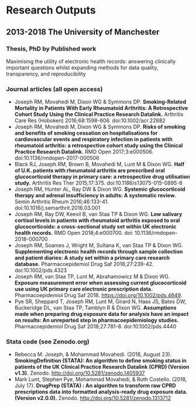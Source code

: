 # Research Outputs
## 2013-2018 The University of Manchester
### Thesis, PhD by Published work
Maximising the utility of electronic health records: answering clinically important questions whilst expanding methods for data quality, transparency, and reproducibility

### Journal articles (all open access)
- Joseph RM, Movahedi M, Dixon WG & Symmons DP. **Smoking-Related Mortality in Patients With Early Rheumatoid Arthritis: A Retrospective Cohort Study Using the Clinical Practice Research Datalink.** Arthritis Care Res (Hoboken) 2016;68:1598-606. doi:10.1002/acr.22882
- Joseph RM, Movahedi M, Dixon WG & Symmons DP. **Risks of smoking and benefits of smoking cessation on hospitalisations for cardiovascular events and respiratory infection in patients with rheumatoid arthritis: a retrospective cohort study using the Clinical Practice Research Datalink.** RMD Open 2017;3:e000506. doi:10.1136/rmdopen-2017-000506
- Black RJ, Joseph RM, Brown B, Movahedi M, Lunt M & Dixon WG. **Half of U.K. patients with rheumatoid arthritis are prescribed oral glucocorticoid therapy in primary care: a retrospective drug utilisation study.** Arthritis Res Ther 2015;17:375. doi:10.1186/s13075-015-0895-8
- Joseph RM, Hunter AL, Ray DW & Dixon WG. **Systemic glucocorticoid therapy and adrenal insufficiency in adults: A systematic review.** Semin Arthritis Rheum 2016;46:133-41. doi:10.1016/j.semarthrit.2016.03.001
- Joseph RM, Ray DW, Keevil B, van Staa TP & Dixon WG. **Low salivary cortisol levels in patients with rheumatoid arthritis exposed to oral glucocorticoids: a cross-sectional study set within UK electronic health records.** RMD Open 2018;4:e000700. doi: 10.1136/rmdopen-2018-000700
- Joseph RM, Soames J, Wright M, Sultana K, van Staa TP & Dixon WG. **Supplementing electronic health records through sample collection and patient diaries: A study set within a primary care research database.** Pharmacoepidemiol Drug Saf 2018;27:239-42. doi:10.1002/pds.4323
- Joseph RM, van Staa TP, Lunt M, Abrahamowicz M & Dixon WG. **Exposure measurement error when assessing current glucocorticoid use using UK primary care electronic prescription data.** Pharmacoepidemiol Drug Saf 2018. https://doi.org/10.1002/pds.4649.
- Pye SR, Sheppard T, Joseph RM, Lunt M, Girard N, Haas JS, Bates DW, Buckeridge DL, van Staa TP, Tamblyn R & Dixon WG. **Assumptions made when preparing drug exposure data for analysis have an impact on results: An unreported step in pharmacoepidemiology studies.** Pharmacoepidemiol Drug Saf 2018;27:781-8. doi:10.1002/pds.4440

### Stata code (see Zenodo.org)
- Rebecca M. Joseph, & Mohammad Movahedi. (2018, August 23). **SmokingDefinition (STATA): An algorithm to define smoking status in patients of the UK Clinical Practice Research Datalink (CPRD) (Version v1.3).** Zenodo. http://doi.org/10.5281/zenodo.1405937
- Mark Lunt, Stephen Pye, Mohammad Movahedi, & Ruth Costello. (2018, July 17). **DrugPrep (STATA) : An algorithm to transform raw CPRD prescriptions data into formatted analysis-ready drug exposure data. (Version v2.0.0).** Zenodo. http://doi.org/10.5281/zenodo.1313712


